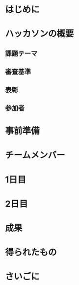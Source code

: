 # はじめに

# ハッカソンの概要
## 課題テーマ
## 審査基準
## 表彰
## 参加者

# 事前準備

# チームメンバー

# 1日目

# 2日目

# 成果

# 得られたもの

# さいごに

